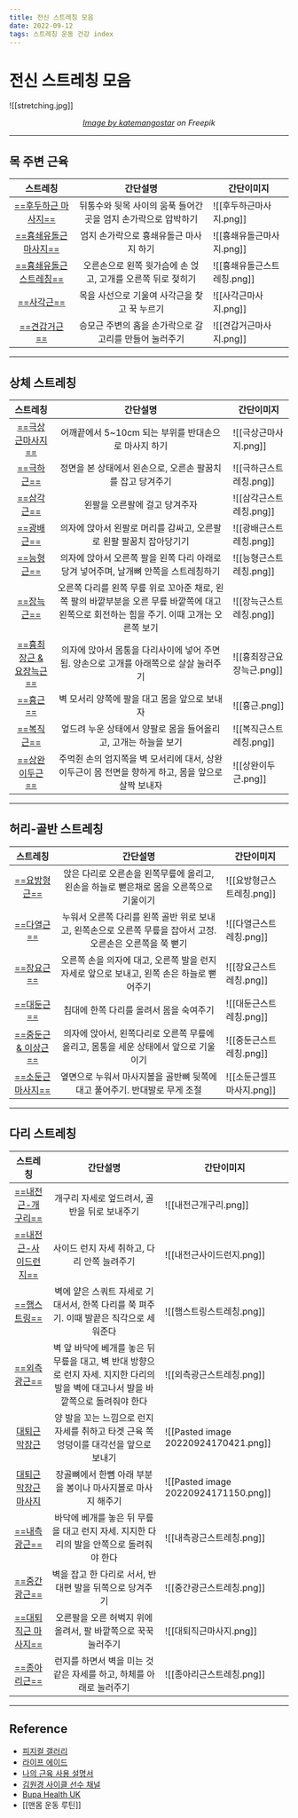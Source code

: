 ```yaml
---
title: 전신 스트레칭 모음
date: 2022-09-12
tags: 스트레칭 운동 건강 index
---
```


# 전신 스트레칭 모음

![[stretching.jpg]]
<center><em><a href="https://www.freepik.com/free-vector/set-flexible-people-various-positions_4530344.htm#query=stretching&position=2&from_view=keyword">Image by katemangostar</a> on Freepik</em></center>

---

## 목 주변 근육

|스트레칭|간단설명|간단이미지|
|:-------:|:-------:|---------|
|[==후두하근 마사지==](https://youtu.be/LpEHYQyvvGc?t=38)|뒤통수와 뒷목 사이의 움푹 들어간 곳을 엄지 손가락으로 압박하기 |![[후두하근마사지.png]]|
|[==흉쇄유돌근 마사지==](https://youtu.be/stVphpo6uC4?t=53)|엄지 손가락으로 흉쇄유돌근 마사지 하기|![[흉쇄유돌근마사지.png]]|
|[==흉쇄유돌근 스트레칭==](https://youtu.be/stVphpo6uC4?t=101)|오른손으로 왼쪽 윗가슴에 손 얹고, 고개를 오른쪽 뒤로 젖히기|![[흉쇄유돌근스트레칭.png]]|
|[==사각근==](https://youtu.be/3zc1mGfA5kc?t=30)|목을 사선으로 기울여 사각근을 찾고 꾹 누르기 |![[사각근마사지.png]]|
|[==견갑거근==](https://youtu.be/3zc1mGfA5kc?t=118)|승모근 주변의 홈을 손가락으로 갈고리를 만들어 눌러주기|![[견갑거근마사지.png]]|


---

## 상체 스트레칭

|스트레칭|간단설명|간단이미지|
|:-------:|:-------:|---------|
|[==극상근마사지==](https://youtu.be/XT1dHyI86eQ?t=32)|어깨끝에서 5~10cm 되는 부위를 반대손으로 마사지 하기|![[극상근마사지.png]]|
|[==극하근==](https://youtu.be/XT1dHyI86eQ?t=121)|정면을 본 상태에서 왼손으로, 오른손 팔꿈치를 잡고 당겨주기|![[극하근스트레칭.png]]|
| [==삼각근==](https://youtu.be/XT1dHyI86eQ?t=424) |왼팔을 오른팔에 걸고 당겨주자 | ![[삼각근스트레칭.png]]|
| [==광배근==](https://youtu.be/XT1dHyI86eQ?t=470) |의자에 앉아서 왼팔로 머리를 감싸고, 오른팔로 왼팔 팔꿈치 잡아당기기|![[광배근스트레칭.png]]|
|[==능형근==](https://youtu.be/3zc1mGfA5kc?t=224)| 의자에 앉아서 오른쪽 팔을 왼쪽 다리 아래로 당겨 넣어주며, 날개뼈 안쪽을 스트레칭하기|![[능형근스트레칭.png]]|
|[==장늑근==](https://youtu.be/3zc1mGfA5kc?t=330)| 오른쪽 다리를 왼쪽 무릎 위로 꼬아준 채로, 왼쪽 팔의 바깥부분을 오른 무릎 바깥쪽에 대고 왼쪽으로 회전하는 힘을 주기. 이때 고개는 오른쪽 보기|![[장늑근스트레칭.png]]|
|[==흉최장근 & 요장늑근==](https://youtu.be/2YFY91RB05o?t=114)| 의자에 앉아서 몸통을 다리사이에 넣어 주면 됨. 양손으로 고개를 아래쪽으로 살살 눌러주기|![[흉최장근요장늑근.png]]|
| [==흉근==](https://youtu.be/XT1dHyI86eQ?t=319) |벽 모서리 양쪽에 팔을 대고 몸을 앞으로 보내자 | ![[흉근.png]]|
|[==복직근==](https://youtu.be/3zc1mGfA5kc?t=445)|엎드려 누운 상태에서 양팔로 몸을 들어올리고, 고개는 하늘을 보기|![[복직근스트레칭.png]]|
|[==상완이두근==](https://youtu.be/1cLsUVjriTE?t=305)|주먹쥔 손의 엄지쪽을 벽 모서리에 대서, 상완이두근이 몸 전면을 향하게 하고, 몸을 앞으로 살짝 보내자|![[상완이두근.png]]|

---

## 허리-골반 스트레칭

|스트레칭|간단설명|간단이미지|
|:-------:|:-------:|---------|
|[==요방형근==](https://youtu.be/2YFY91RB05o?t=41)|앉은 다리로 오른손을 왼쪽무릎에 올리고, 왼손을 하늘로 뻗은채로 몸을 오른쪽으로 기울이기|![[요방형근스트레칭.png]]|
|[==다열근==](https://youtu.be/2YFY91RB05o?t=183)|누워서 오른쪽 다리를 왼쪽 골반 위로 보내고, 왼쪽손으로 오른쪽 무릎을 잡아서 고정. 오른손은 오른쪽을 쭉 뻗기|![[다열근스트레칭.png]]|
|[==장요근==](https://youtu.be/2YFY91RB05o?t=372)|오른쪽 손을 의자에 대고, 오른쪽 발을 런지 자세로 앞으로 보내고, 왼쪽 손은 하늘로 뻗어주기|![[장요근스트레칭.png]]|
|[==대둔근==](https://youtu.be/d2oBz_xH_gQ?t=221)|침대에 한쪽 다리를 올려서 몸을 숙여주기|![[대둔근스트레칭.png]]|
|[==중둔근 & 이상근==](https://youtu.be/2YFY91RB05o?t=469)|의자에 앉아서, 왼쪽다리로 오른쪽 무릎에 올리고, 몸통을 세운 상태에서 앞으로 기울이기|![[중둔근스트레칭.png]]
|[==소둔근 마사지==](https://youtu.be/d2oBz_xH_gQ?t=500)|옆면으로 누워서 마사지볼을 골반뼈 뒷쪽에 대고 풀어주기. 반대발로 무게 조절|![[소둔근셀프마사지.png]]| 

---

## 다리 스트레칭

|스트레칭|간단설명|간단이미지|
|:-------:|:-------:|---------|
|[==내전근-개구리==](https://youtu.be/d2oBz_xH_gQ?t=50)|개구리 자세로 엎드려서, 골반을 뒤로 보내주기|![[내전근개구리.png]]|
|[==내전근-사이드런지==](https://youtu.be/YOAM2kSHCHA?t=388)|사이드 런지 자세 취하고, 다리 안쪽 늘려주기|![[내전근사이드런지.png]]|
|[==햄스트링==](https://youtu.be/YsicIHuUOGE)|벽에 얕은 스쿼트 자세로 기대서서, 한쪽 다리를 쭉 펴주기. 이때 발끝은 직각으로 세워준다|![[햄스트링스트레칭.png]]| 
|[==외측광근==](https://youtu.be/YOAM2kSHCHA?t=49)|벽 앞 바닥에 베개를 놓은 뒤 무릎을 대고, 벽 반대 방향으로 런지 자세. 지지한 다리의 발을 벽에 대고나서 발을 바깥쪽으로 돌려줘야 한다|![[외측광근스트레칭.png]]|
|[대퇴근막장근](https://youtu.be/yaHzoj4pml4?t=176)| 양 발을 꼬는 느낌으로 런지 자세를 취하고 타겟 근육 쪽 엉덩이를 대각선을 앞으로 보내기  |![[Pasted image 20220924170421.png]]|
|[대퇴근막장근 마사지](https://youtu.be/yaHzoj4pml4?t=318)| 장골뼈에서 한뼘 아래 부분을 봉이나 마사지볼로 마사지 해주기|![[Pasted image 20220924171150.png]]|
|[==내측광근==](https://youtu.be/YOAM2kSHCHA?t=141)|바닥에 베개를 놓은 뒤 무릎을 대고 런지 자세. 지지한 다리의 발을 안쪽으로 돌려줘야 한다|![[내측광근스트레칭.png]]|
|[==중간광근==](https://youtu.be/YOAM2kSHCHA?t=225)|벽을 잡고 한 다리로 서서, 반대편 발을 뒤쪽으로 당겨주기|![[중간광근스트레칭.png]]|
|[==대퇴직근 마사지==](https://youtu.be/YOAM2kSHCHA?t=315)| 오른팔을 오른 허벅지 위에 올려서, 팔 바깥쪽으로 꾹꾹 눌러주기|![[대퇴직근마사지.png]]|
|[==종아리근==](https://youtu.be/y01ri_43G50)|런지를 하면서 벽을 미는 것 같은 자세를 하고, 하체를 아래로 눌러주기|![[종아리근스트레칭.png]]|



---
## Reference

- [피지컬 갤러리](https://www.youtube.com/channel/UCdtRAcd3L_UpV4tMXCw63NQ)
- [라이프 에이드](https://www.youtube.com/c/%EB%9D%BC%EC%9D%B4%ED%94%84%EC%97%90%EC%9D%B4%EB%93%9C)
- [나의 근육 사용 설명서](https://www.youtube.com/channel/UCFIWQ9OqK7FxawPFZEVnQog)
- [김원경 사이클 선수 채널](https://www.youtube.com/c/%EA%B9%80%EC%9B%90%EA%B2%BD) 
- [Bupa Health UK](https://www.youtube.com/c/BupaHealth)
- [[맨몸 운동 루틴]]